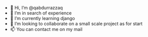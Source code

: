 - 👋 Hi, I’m @qabdurrazzaq
- 👀 I’m in search of experience
- 🌱 I’m currently learning django
- 💞️ I’m looking to collaborate on a small scale project as for start
- 📫 You can contact me on my mail 

<!---
qabdurrazzaq/qabdurrazzaq is a ✨ special ✨ repository because its `README.md` (this file) appears on your GitHub profile.
You can click the Preview link to take a look at your changes.
--->

